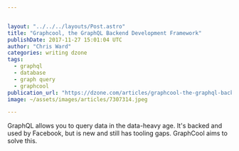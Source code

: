 ```yaml
---


layout: "../../../layouts/Post.astro"
title: "Graphcool, the GraphQL Backend Development Framework"
publishDate: 2017-11-27 15:01:04 UTC
author: "Chris Ward"
categories: writing dzone
tags:
  - graphql
  - database
  - graph query
  - graphcool
publication_url: "https://dzone.com/articles/graphcool-the-graphql-backend-development-framewor"
image: ~/assets/images/articles/7307314.jpeg

---
```

GraphQL allows you to query data in the data-heavy age. It's backed and used by Facebook, but is new and still has tooling gaps. GraphCool aims to solve this.

